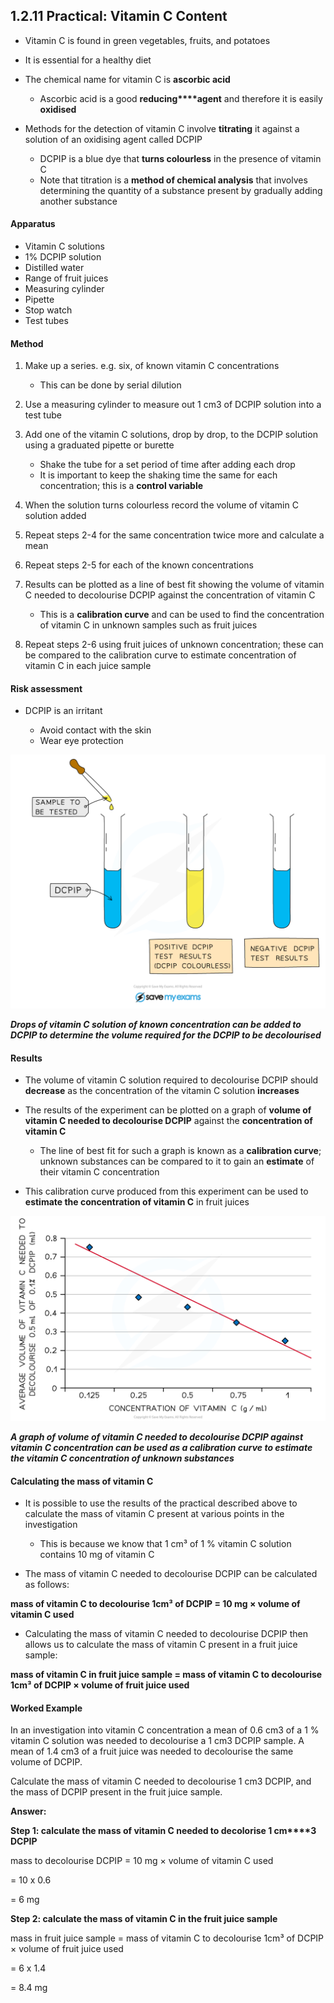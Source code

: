 ## 1.2.11 Practical: Vitamin C Content

* Vitamin C is found in green vegetables, fruits, and potatoes
* It is essential for a healthy diet
* The chemical name for vitamin C is **ascorbic acid**

  + Ascorbic acid is a good **reducing****agent** and therefore it is easily **oxidised**
* Methods for the detection of vitamin C involve **titrating** it against a solution of an oxidising agent called DCPIP

  + DCPIP is a blue dye that **turns colourless** in the presence of vitamin C
  + Note that titration is a **method of chemical analysis** that involves determining the quantity of a substance present by gradually adding another substance

#### Apparatus

* Vitamin C solutions
* 1% DCPIP solution
* Distilled water
* Range of fruit juices
* Measuring cylinder
* Pipette
* Stop watch
* Test tubes

#### Method

1. Make up a series. e.g. six, of known vitamin C concentrations

   * This can be done by serial dilution
2. Use a measuring cylinder to measure out 1 cm3 of DCPIP solution into a test tube
3. Add one of the vitamin C solutions, drop by drop, to the DCPIP solution using a graduated pipette or burette

   * Shake the tube for a set period of time after adding each drop
   * It is important to keep the shaking time the same for each concentration; this is a **control variable**
4. When the solution turns colourless record the volume of vitamin C solution added
5. Repeat steps 2-4 for the same concentration twice more and calculate a mean
6. Repeat steps 2-5 for each of the known concentrations
7. Results can be plotted as a line of best fit showing the volume of vitamin C needed to decolourise DCPIP against the concentration of vitamin C

   * This is a **calibration curve** and can be used to find the concentration of vitamin C in unknown samples such as fruit juices
8. Repeat steps 2-6 using fruit juices of unknown concentration; these can be compared to the calibration curve to estimate concentration of vitamin C in each juice sample

#### Risk assessment

* DCPIP is an irritant

  + Avoid contact with the skin
  + Wear eye protection

![The DCPIP test for Vitamin C](The-DCPIP-test-for-Vitamin-C.png)

***Drops of vitamin C solution of known concentration can be added to DCPIP to determine the volume required for the DCPIP to be decolourised***

#### Results

* The volume of vitamin C solution required to decolourise DCPIP should **decrease** as the concentration of the vitamin C solution **increases**
* The results of the experiment can be plotted on a graph of **volume of vitamin C needed to decolourise DCPIP** against the **concentration of vitamin C**

  + The line of best fit for such a graph is known as a **calibration curve**; unknown substances can be compared to it to gain an **estimate** of their vitamin C concentration
* This calibration curve produced from this experiment can be used to **estimate the concentration of vitamin C** in fruit juices

![vitamin-c-dcpip-results](vitamin-c-dcpip-results.png)

***A graph of volume of vitamin C needed to decolourise DCPIP against vitamin C concentration can be used as a calibration curve to estimate the vitamin C concentration of unknown substances***

#### Calculating the mass of vitamin C

* It is possible to use the results of the practical described above to calculate the mass of vitamin C present at various points in the investigation

  + This is because we know that 1 cm³ of 1 % vitamin C solution contains 10 mg of vitamin C

* The mass of vitamin C needed to decolourise DCPIP can be calculated as follows:

**mass of vitamin C to decolourise 1cm³ of DCPIP = 10 mg × volume of vitamin C used**

* Calculating the mass of vitamin C needed to decolourise DCPIP then allows us to calculate the mass of vitamin C present in a fruit juice sample:

**mass of vitamin C in fruit juice sample = mass of vitamin C to decolourise 1cm³ of DCPIP × volume of fruit juice used**

#### Worked Example

In an investigation into vitamin C concentration a mean of 0.6 cm3 of a 1 % vitamin C solution was needed to decolourise a 1 cm3 DCPIP sample. A mean of 1.4 cm3 of a fruit juice was needed to decolourise the same volume of DCPIP.

Calculate the mass of vitamin C needed to decolourise 1 cm3 DCPIP, and the mass of DCPIP present in the fruit juice sample.

**Answer:**  
  
**Step 1: calculate the mass of vitamin C needed to decolorise 1 cm****3** **DCPIP**

mass to decolourise DCPIP = 10 mg × volume of vitamin C used

= 10 x 0.6

= 6 mg

**Step 2: calculate the mass of vitamin C in the fruit juice sample**

mass in fruit juice sample = mass of vitamin C to decolourise 1cm³ of DCPIP × volume of fruit juice used

= 6 x 1.4

= 8.4 mg